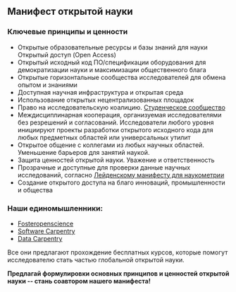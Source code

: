 ## Манифест открытой науки

### Ключевые принципы и ценности

- Открытые образовательные ресурсы и базы знаний для науки Открытый доступ (Open Access)
- Открытый исходный код ПО/спецификации оборудования для демократизации науки и максимизации общественного блага
- Открытые горизонтальные сообщества исследователей для обмена опытом и знаниями
- Доступная научная инфраструктура и открытая среда
- Использование открытых нецентрализованных площадок
- Право на исследовательскую коалицию. [Студенческое сообщество](http://www.righttoresearch.org/)
- Междисциплинарная кооперация, организуемая исследователями без резрешений и согласований. Исследователи любого уровня инициируют проекты разработки открытого исходного кода для любых предметных областей или универсальных утилит
- Открытое общение с коллегами из любых научных областей. Уменьшение барьеров для занятий наукой.
- Защита ценностей открытой науки. Уважение и ответственность
- Прозрачные и доступные для проверки данные научных исследований, согласно [Лейденскому манифесту для наукометрии](https://www.nature.com/articles/520429a)
- Создание открытого доступа на благо инноваций, промышленности и общества

### Наши единомышленники:

- [Fosteropenscience](https://www.fosteropenscience.eu/)
- [Software Carpentry](https://software-carpentry.org/)
- [Data Carpentry](https://datacarpentry.org/)

Все они предлагают прохождение бесплатных курсов, которые помогут исследователю стать частью глобальной открытой науки.


**Предлагай формулировки основных принципов и ценностей открытой науки -- стань соавтором нашего манифеста!**


<!-- 
<div id="disqus_thread"></div>
<script>
    /**
    *  RECOMMENDED CONFIGURATION VARIABLES: EDIT AND UNCOMMENT THE SECTION BELOW TO INSERT DYNAMIC VALUES FROM YOUR PLATFORM OR CMS.
    *  LEARN WHY DEFINING THESE VARIABLES IS IMPORTANT: https://disqus.com/admin/universalcode/#configuration-variables    */
    /*
    var disqus_config = function () {
    this.page.url = PAGE_URL;  // Replace PAGE_URL with your page's canonical URL variable
    this.page.identifier = PAGE_IDENTIFIER; // Replace PAGE_IDENTIFIER with your page's unique identifier variable
    };
    */
    (function() { // DON'T EDIT BELOW THIS LINE
    var d = document, s = d.createElement('script');
    s.src = 'https://neadb.disqus.com/embed.js';
    s.setAttribute('data-timestamp', +new Date());
    (d.head || d.body).appendChild(s);
    })();
</script>
<noscript>Please enable JavaScript to view the <a href="https://disqus.com/?ref_noscript">comments powered by Disqus.</a></noscript> -->
